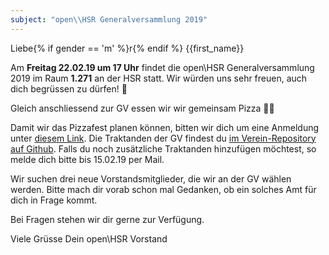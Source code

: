 ```yaml
---
subject: "open\\HSR Generalversammlung 2019"
---
```


Liebe{% if gender == 'm' %}r{% endif %} {{first_name}}

Am **Freitag 22.02.19 um 17 Uhr** findet die open\HSR Generalversammlung 2019 im Raum **1.271** an der HSR statt. Wir würden uns sehr freuen, auch dich begrüssen zu dürfen! 🎉

Gleich anschliessend zur GV essen wir wir gemeinsam Pizza 🍕😉

Damit wir das Pizzafest planen können, bitten wir dich um eine Anmeldung unter [diesem Link](TODO). Die Traktanden der GV findest du [im Verein-Repository auf Github](). Falls du noch zusätzliche Traktanden hinzufügen möchtest, so melde dich bitte bis 15.02.19 per Mail.

Wir suchen drei neue Vorstandsmitglieder, die wir an der GV wählen werden. Bitte mach dir vorab schon mal Gedanken, ob ein solches Amt für dich in Frage kommt.

Bei Fragen stehen wir dir gerne zur Verfügung.

Viele Grüsse
Dein open\HSR Vorstand

